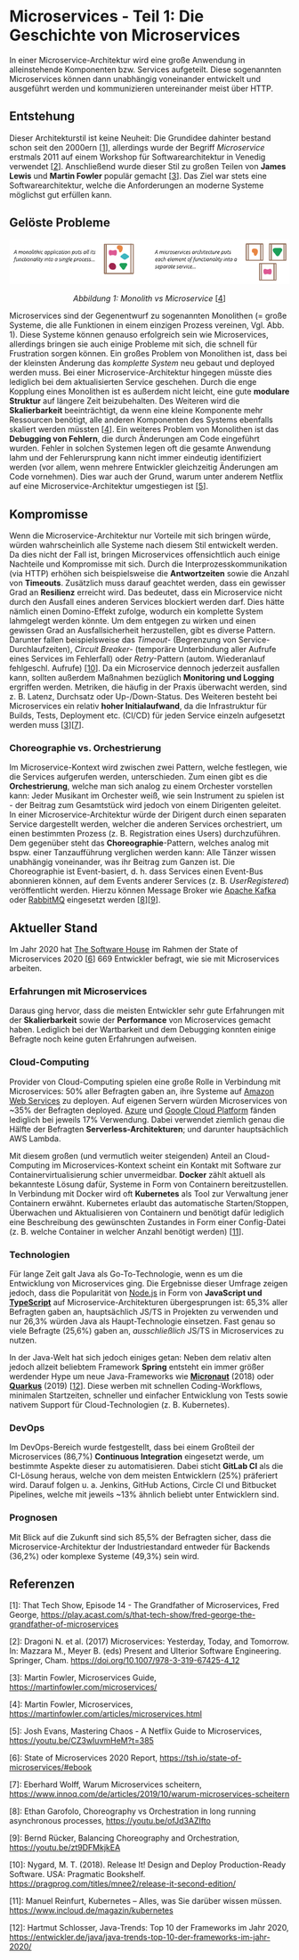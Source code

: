 # Microservices - Teil 1: Die Geschichte von Microservices

In einer Microservice-Architektur wird eine große Anwendung in alleinstehende Komponenten bzw. Services aufgeteilt. Diese sogenannten Microservices können dann unabhängig voneinander entwickelt und ausgeführt werden und kommunizieren untereinander meist über HTTP.

## Entstehung

Dieser Architekturstil ist keine Neuheit: Die Grundidee dahinter bestand schon seit den 2000ern \[[1]\], allerdings wurde der Begriff _Microservice_ erstmals 2011 auf einem Workshop für Softwarearchitektur in Venedig verwendet \[[2]\]. Anschließend wurde dieser Stil zu großen Teilen von **James Lewis** und **Martin Fowler** populär gemacht \[[3]\]. Das Ziel war stets eine Softwarearchitektur, welche die Anforderungen an moderne Systeme möglichst gut erfüllen kann.

## Gelöste Probleme

<center>

  ![Monolithen vereinen Funktionalitäten; Microservices verteilen Funktionselemente in eigene Services][img:monolith]

  _Abbildung 1: Monolith vs Microservice_ \[[4]\]
</center>

Microservices sind der Gegenentwurf zu sogenannten Monolithen (= große Systeme, die alle Funktionen in einem einzigen Prozess vereinen, Vgl. Abb. 1). Diese Systeme können genauso erfolgreich sein wie Microservices, allerdings bringen sie auch einige Probleme mit sich, die schnell für Frustration sorgen können. Ein großes Problem von Monolithen ist, dass bei der kleinsten Änderung das _komplette System_ neu gebaut und deployed werden muss. Bei einer Microservice-Architektur hingegen müsste dies lediglich bei dem aktualisierten Service geschehen. Durch die enge Kopplung eines Monolithen ist es außerdem nicht leicht, eine gute **modulare Struktur** auf längere Zeit beizubehalten. Des Weiteren wird die **Skalierbarkeit** beeinträchtigt, da wenn eine kleine Komponente mehr Ressourcen benötigt, alle anderen Komponenten des Systems ebenfalls skaliert werden müssten \[[4]\]. Ein weiteres Problem von Monolithen ist das **Debugging von Fehlern**, die durch Änderungen am Code eingeführt wurden. Fehler in solchen Systemen legen oft die gesamte Anwendung lahm und der Fehlerursprung kann nicht immer eindeutig identifiziert werden (vor allem, wenn mehrere Entwickler gleichzeitig Änderungen am Code vornehmen). Dies war auch der Grund, warum unter anderem Netflix auf eine Microservice-Architektur umgestiegen ist \[[5]\].

## Kompromisse

Wenn die Microservice-Architektur nur Vorteile mit sich bringen würde, würden wahrscheinlich alle Systeme nach diesem Stil entwickelt werden. Da dies nicht der Fall ist, bringen Microservices offensichtlich auch einige Nachteile und Kompromisse mit sich.
Durch die Interprozesskommunikation (via HTTP) erhöhen sich beispielsweise die **Antwortzeiten** sowie die Anzahl von **Timeouts**.
Zusätzlich muss darauf geachtet werden, dass ein gewisser Grad an **Resilienz** erreicht wird. Das bedeutet, dass ein Microservice nicht durch den Ausfall eines anderen Services blockiert werden darf. Dies hätte nämlich einen Domino-Effekt zufolge, wodurch ein komplette System lahmgelegt werden könnte. Um dem entgegen zu wirken und einen gewissen Grad an Ausfallsicherheit herzustellen, gibt es diverse Pattern. Darunter fallen beispielsweise das _Timeout_- (Begrenzung von Service-Durchlaufzeiten), _Circuit Breaker_- (temporäre Unterbindung aller Aufrufe eines Services im Fehlerfall) oder _Retry_-Pattern (autom. Wiederanlauf fehlgeschl. Aufrufe) \[[10]\].
Da ein Microservice dennoch jederzeit ausfallen kann, sollten außerdem Maßnahmen bezüglich **Monitoring und Logging** ergriffen werden. Metriken, die häufig in der Praxis überwacht werden, sind z. B. Latenz, Durchsatz oder Up-/Down-Status.
Des Weiteren besteht bei Microservices ein relativ **hoher Initialaufwand**, da die Infrastruktur für Builds, Tests, Deployment etc. (CI/CD) für jeden Service einzeln aufgesetzt werden muss \[[3]\]\[[7]\].

### Choreographie vs. Orchestrierung

Im Microservice-Kontext wird zwischen zwei Pattern, welche festlegen, wie die Services aufgerufen werden, unterschieden. Zum einen gibt es die **Orchestrierung**, welche man sich analog zu einem Orchester vorstellen kann: Jeder Musikant im Orchester weiß, wie sein Instrument zu spielen ist - der Beitrag zum Gesamtstück wird jedoch von einem Dirigenten geleitet. In einer Microservice-Architektur würde der Dirigent durch einen separaten Service dargestellt werden, welcher die anderen Services orchestriert, um einen bestimmten Prozess (z. B. Registration eines Users) durchzuführen.
Dem gegenüber steht das **Choreographie**-Pattern, welches analog mit bspw. einer Tanzaufführung verglichen werden kann: Alle Tänzer wissen unabhängig voneinander, was ihr Beitrag zum Ganzen ist. Die Choreographie ist Event-basiert, d. h. dass Services einen Event-Bus abonnieren können, auf dem Events anderer Services (z. B. _UserRegistered_) veröffentlicht werden. Hierzu können Message Broker wie [Apache Kafka][site:kafka] oder [RabbitMQ][site:rabbit] eingesetzt werden \[[8]\]\[[9]\].

## Aktueller Stand

Im Jahr 2020 hat [The Software House][site:tsh] im Rahmen der State of Microservices 2020 \[[6]\] 669 Entwickler befragt, wie sie mit Microservices arbeiten.

### Erfahrungen mit Microservices

Daraus ging hervor, dass die meisten Entwickler sehr gute Erfahrungen mit der **Skalierbarkeit** sowie der **Performance** von Microservices gemacht haben. Lediglich bei der Wartbarkeit und dem Debugging konnten einige Befragte noch keine guten Erfahrungen aufweisen.

### Cloud-Computing

Provider von Cloud-Computing spielen eine große Rolle in Verbindung mit Microservices: 50% aller Befragten gaben an, ihre Systeme auf [Amazon Web Services][site:aws] zu deployen. Auf eigenen Servern würden Microservices von ~35% der Befragten deployed. [Azure][site:azure] und [Google Cloud Platform][site:gcp] fänden lediglich bei jeweils 17% Verwendung.
Dabei verwendet ziemlich genau die Hälfte der Befragten **Serverless-Architekturen**; und darunter hauptsächlich AWS Lambda.

Mit diesem großen (und vermutlich weiter steigenden) Anteil an Cloud-Computing im Microservices-Kontext scheint ein Kontakt mit Software zur Containervirtualisierung schier unvermeidbar. **Docker** zählt aktuell als bekannteste Lösung dafür, Systeme in Form von Containern bereitzustellen. In Verbindung mit Docker wird oft **Kubernetes** als Tool zur Verwaltung jener Containern erwähnt. Kubernetes erlaubt das automatische Starten/Stoppen, Überwachen und Aktualisieren von Containern und benötigt dafür lediglich eine Beschreibung des gewünschten Zustandes in Form einer Config-Datei (z. B. welche Container in welcher Anzahl benötigt werden) \[[11]\].

### Technologien

Für lange Zeit galt Java als Go-To-Technologie, wenn es um die Entwicklung von Microservices ging. Die Ergebnisse dieser Umfrage zeigen jedoch, dass die Popularität von [Node.js][site:nodejs] in Form von **JavaScript und [TypeScript][site:ts]** auf Microservice-Architekturen übergesprungen ist: 65,3% aller Befragten gaben an, hauptsächlich JS/TS in Projekten zu verwenden und nur 26,3% würden Java als Haupt-Technologie einsetzen. Fast genau so viele Befragte (25,6%) gaben an, _ausschließlich_ JS/TS in Microservices zu nutzen.

In der Java-Welt hat sich jedoch einiges getan: Neben dem relativ alten jedoch allzeit beliebtem Framework **Spring** entsteht ein immer größer werdender Hype um neue Java-Frameworks wie **[Micronaut][site:micronaut]** (2018) oder **[Quarkus][site:quarkus]** (2019) \[[12]\]. Diese werben mit schnellen Coding-Workflows, minimalen Startzeiten, schneller und einfacher Entwicklung von Tests sowie nativem Support für Cloud-Technologien (z. B. Kubernetes).

### DevOps

Im DevOps-Bereich wurde festgestellt, dass bei einem Großteil der Microservices (86,7%) **Continuous Integration** eingesetzt werde, um bestimmte Aspekte dieser zu automatisieren. Dabei sticht **GitLab CI** als die CI-Lösung heraus, welche von dem meisten Entwicklern (25%) präferiert wird. Darauf folgen u. a. Jenkins, GitHub Actions, Circle CI und Bitbucket Pipelines, welche mit jeweils ~13% ähnlich beliebt unter Entwicklern sind.

### Prognosen

Mit Blick auf die Zukunft sind sich 85,5% der Befragten sicher, dass die Microservice-Architektur der Industriestandard entweder für Backends (36,2%) oder komplexe Systeme (49,3%) sein wird.

## Referenzen

\[1\]: That Tech Show, Episode 14 - The Grandfather of Microservices, Fred George, <https://play.acast.com/s/that-tech-show/fred-george-the-grandfather-of-microservices>

\[2\]: Dragoni N. et al. (2017) Microservices: Yesterday, Today, and Tomorrow. In: Mazzara M., Meyer B. (eds) Present and Ulterior Software Engineering. Springer, Cham. <https://doi.org/10.1007/978-3-319-67425-4_12>

\[3\]: Martin Fowler, Microservices Guide, <https://martinfowler.com/microservices/>

\[4\]: Martin Fowler, Microservices, <https://martinfowler.com/articles/microservices.html>

\[5\]: Josh Evans, Mastering Chaos - A Netflix Guide to Microservices, <https://youtu.be/CZ3wIuvmHeM?t=385>

\[6\]: State of Microservices 2020 Report, <https://tsh.io/state-of-microservices/#ebook>

\[7\]: Eberhard Wolff, Warum Microservices scheitern, <https://www.innoq.com/de/articles/2019/10/warum-microservices-scheitern>

\[8\]: Ethan Garofolo, Choreography vs Orchestration in long running asynchronous processes, <https://youtu.be/ofJd3AZIfto>

\[9\]: Bernd Rücker, Balancing Choreography and Orchestration, <https://youtu.be/zt9DFMkjkEA>

\[10\]: Nygard, M. T. (2018). Release It! Design and Deploy Production-Ready Software. USA: Pragmatic Bookshelf. <https://pragprog.com/titles/mnee2/release-it-second-edition/>

\[11\]: Manuel Reinfurt, Kubernetes – Alles, was Sie darüber wissen müssen. <https://www.incloud.de/magazin/kubernetes>

\[12\]: Hartmut Schlosser, Java-Trends: Top 10 der Frameworks im Jahr 2020, <https://entwickler.de/java/java-trends-top-10-der-frameworks-im-jahr-2020/>

<!----------------------------->
<!-- Referenzen für Markdown -->
[1]: https://play.acast.com/s/that-tech-show/fred-george-the-grandfather-of-microservices
[2]: https://doi.org/10.1007/978-3-319-67425-4_12
[3]: https://martinfowler.com/microservices/
[4]: https://martinfowler.com/articles/microservices.html
[5]: https://youtu.be/CZ3wIuvmHeM?t=385
[6]: https://tsh.io/state-of-microservices/#ebook
[7]: https://www.innoq.com/de/articles/2019/10/warum-microservices-scheitern
[8]: https://youtu.be/ofJd3AZIfto
[9]: https://youtu.be/zt9DFMkjkEA
[10]: https://pragprog.com/titles/mnee2/release-it-second-edition/
[11]: https://www.incloud.de/magazin/kubernetes
[12]: https://entwickler.de/java/java-trends-top-10-der-frameworks-im-jahr-2020
<!-- Seiten & Bilder -->
[img:monolith]: img/monolith-vs-microservice.png
[site:aws]: https://aws.amazon.com/
[site:azure]: https://azure.microsoft.com/
[site:gcp]: https://cloud.google.com/
[site:tsh]: https://tsh.io/
[site:nodejs]: https://nodejs.org/
[site:ts]: https://www.typescriptlang.org/
[site:kafka]: https://kafka.apache.org/
[site:rabbit]: https://www.rabbitmq.com/
[site:quarkus]: https://quarkus.io/
[site:micronaut]: https://micronaut.io/

